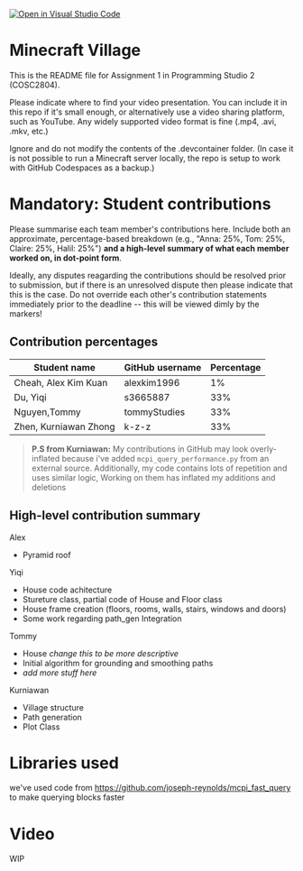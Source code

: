 [![Open in Visual Studio Code](https://classroom.github.com/assets/open-in-vscode-c66648af7eb3fe8bc4f294546bfd86ef473780cde1dea487d3c4ff354943c9ae.svg)](https://classroom.github.com/online_ide?assignment_repo_id=8376141&assignment_repo_type=AssignmentRepo)
# Minecraft Village
This is the README file for Assignment 1 in Programming Studio 2 (COSC2804).

Please indicate where to find your video presentation. You can include it in this repo if it's small enough, or alternatively use a video sharing platform, such as YouTube. Any widely supported video format is fine (.mp4, .avi, .mkv, etc.)

Ignore and do not modify the contents of the .devcontainer folder. (In case it is not possible to run a Minecraft server locally, the repo is setup to work with GitHub Codespaces as a backup.)

# Mandatory: Student contributions
Please summarise each team member's contributions here. Include both an approximate, percentage-based breakdown (e.g., "Anna: 25%, Tom: 25%, Claire: 25%, Halil: 25%") **and a high-level summary of what each member worked on, in dot-point form**.

Ideally, any disputes reagarding the contributions should be resolved prior to submission, but if there is an unresolved dispute then please indicate that this is the case. Do not override each other's contribution statements immediately prior to the deadline -- this will be viewed dimly by the markers!

## Contribution percentages
|Student name          |GitHub username   |Percentage|
|----------------------|------------------|----------|
|Cheah, Alex Kim Kuan  |alexkim1996       |1% |
|Du, Yiqi              |s3665887          |33% |
|Nguyen,Tommy          |tommyStudies      |33% |
|Zhen, Kurniawan Zhong |k-z-z             |33% |


> **P.S from Kurniawan:** My contributions in GitHub may look overly-inflated because i've added ``mcpi_query_performance.py`` from an external source.
> Additionally, my code contains lots of repetition and uses similar logic, Working on them has inflated my additions and deletions

## High-level contribution summary
Alex
  - Pyramid roof

Yiqi
  - House code achitecture
  - Stureture class, partial code of House and Floor class
  - House frame creation (floors, rooms, walls, stairs, windows and doors)
  - Some work regarding path_gen Integration
 


Tommy
  - House *change this to be more descriptive*
  - Initial algorithm for grounding and smoothing paths
  - *add more stuff here*

Kurniawan
  - Village structure
  - Path generation
  - Plot Class

# Libraries used
we've used code from https://github.com/joseph-reynolds/mcpi_fast_query to make querying blocks faster
# Video
WIP